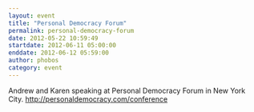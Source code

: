 ```yaml
---
layout: event
title: "Personal Democracy Forum"
permalink: personal-democracy-forum
date: 2012-05-22 10:59:49
startdate: 2012-06-11 05:00:00
enddate: 2012-06-12 05:59:00
author: phobos
category: event
---
```


Andrew and Karen speaking at Personal Democracy Forum in New York City. http://personaldemocracy.com/conference
